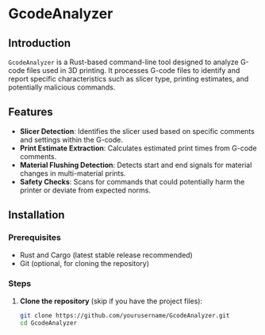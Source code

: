 # GcodeAnalyzer

## Introduction
`GcodeAnalyzer` is a Rust-based command-line tool designed to analyze G-code files used in 3D printing. It processes G-code files to identify and report specific characteristics such as slicer type, printing estimates, and potentially malicious commands.

## Features
- **Slicer Detection**: Identifies the slicer used based on specific comments and settings within the G-code.
- **Print Estimate Extraction**: Calculates estimated print times from G-code comments.
- **Material Flushing Detection**: Detects start and end signals for material changes in multi-material prints.
- **Safety Checks**: Scans for commands that could potentially harm the printer or deviate from expected norms.

## Installation

### Prerequisites
- Rust and Cargo (latest stable release recommended)
- Git (optional, for cloning the repository)

### Steps
1. **Clone the repository** (skip if you have the project files):
   ```bash
   git clone https://github.com/yourusername/GcodeAnalyzer.git
   cd GcodeAnalyzer
